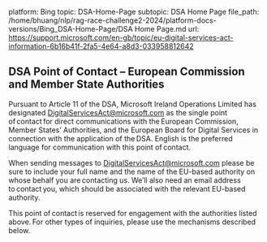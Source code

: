 platform: Bing
topic: DSA-Home-Page
subtopic: DSA Home Page
file_path: /home/bhuang/nlp/rag-race-challenge2-2024/platform-docs-versions/Bing_DSA-Home-Page/DSA Home Page.md
url: https://support.microsoft.com/en-gb/topic/eu-digital-services-act-information-6b16b41f-2fa5-4e64-a8d3-033958812642

## DSA Point of Contact – European Commission and Member State Authorities

Pursuant to Article 11 of the DSA, Microsoft Ireland Operations Limited has designated [DigitalServicesAct@microsoft.com](mailto:DigitalServicesAct@microsoft.com) as the single point of contact for direct communications with the European Commission, Member States’ Authorities, and the European Board for Digital Services in connection with the application of the DSA. English is the preferred language for communication with this point of contact.

When sending messages to [DigitalServicesAct@microsoft.com](mailto:DigitalServicesAct@microsoft.com) please be sure to include your full name and the name of the EU-based authority on whose behalf you are contacting us. We’ll also need an email address to contact you, which should be associated with the relevant EU-based authority. 

This point of contact is reserved for engagement with the authorities listed above. For other types of inquiries, please use the mechanisms described below.